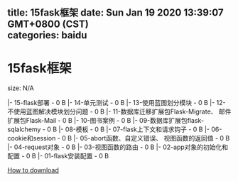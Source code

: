 
title: 15fask框架
date: Sun Jan 19 2020 13:39:07 GMT+0800 (CST)    
categories: baidu
---

# 15fask框架
size: N/A
 
 
|- 15-flask部署 - 0 B
|- 14-单元测试 - 0 B
|- 13-使用蓝图划分模块 - 0 B
|- 12-不使用蓝图解决模块划分问题 - 0 B
|- 11-数据库迁移扩展包Flask-Migrate、 邮件扩展包Flask-Mail - 0 B
|- 10-图书案例 - 0 B
|- 09-数据库扩展包flask-sqlalchemy - 0 B
|- 08-模板 - 0 B
|- 07-flask上下文和请求钩子 - 0 B
|- 06-cookie和session - 0 B
|- 05-abort函数、自定义错误、 视图函数的返回值 - 0 B
|- 04-request对象 - 0 B
|- 03-视图函数的路由 - 0 B
|- 02-app对象的初始化和配置 - 0 B
|- 01-flask安装配置 - 0 B

[How to download](https://bpcam.bemobtrk.com/go/2ceec3aa-1ca2-46d6-b9ff-aaa5c184517c?jno=1222)